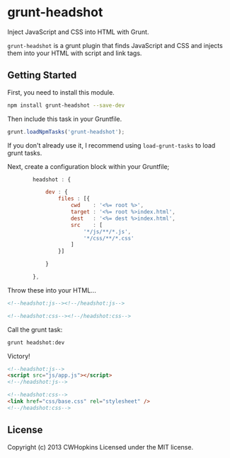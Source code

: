 grunt-headshot
==============

Inject JavaScript and CSS into HTML with Grunt.

`grunt-headshot` is a grunt plugin that finds JavaScript and CSS and injects them into your HTML with script and link tags.

## Getting Started

First, you need to install this module.
```bash
npm install grunt-headshot --save-dev
```

Then include this task in your Gruntfile.
```javascript
grunt.loadNpmTasks('grunt-headshot');
```
If you don't already use it, I recommend using `load-grunt-tasks` to load grunt tasks.

Next, create a configuration block within your Gruntfile;
```js
		headshot : {

			dev : {
				files : [{
					cwd    : '<%= root %>',
					target : '<%= root %>index.html',
					dest   : '<%= dest %>index.html',
					src    : [
						'*/js/**/*.js',
						'*/css/**/*.css'
					]
				}]

			}

		},
```

Throw these into your HTML...
```HTML
<!--headshot:js--><!--/headshot:js-->

<!--headshot:css--><!--/headshot:css-->
```

Call the grunt task:
```bash
grunt headshot:dev
```

Victory!
```HTML
<!--headshot:js-->
<script src="js/app.js"></script>
<!--/headshot:js-->

<!--headshot:css-->
<link href="css/base.css" rel="stylesheet" />
<!--/headshot:css-->
```

## License
Copyright (c) 2013 CWHopkins
Licensed under the MIT license.
